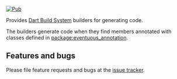 [![Pub](https://img.shields.io/pub/v/eventuous_generator.svg)][eventuous_generator]

Provides [Dart Build System] builders for generating code.

The builders generate code when they find members annotated with classes defined
in [package:eventuous_annotation].

## Features and bugs

Please file feature requests and bugs at the [issue tracker][tracker].

[Dart Build System]: https://github.com/dart-lang/build
[tracker]: https://github.com/eventuous/eventuous-dart/issues
[eventuous_generator]: https://pub.dev/packages/eventuous_generator
[example]: https://github.com/eventuous/eventuous-dart/tree/master/example
[package:eventuous_annotation]: https://pub.dev/packages/eventuous_annotation
